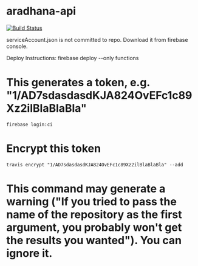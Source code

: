 # aradhana-api

[![Build Status](https://travis-ci.org/immnk/aradhana-api.svg?branch=master)](https://travis-ci.org/immnk/aradhana-api)

serviceAccount.json is not committed to repo. Download it from firebase console.

Deploy Instructions:
firebase deploy --only functions

# This generates a token, e.g. "1/AD7sdasdasdKJA824OvEFc1c89Xz2ilBlaBlaBla"
`firebase login:ci`
# Encrypt this token
`travis encrypt "1/AD7sdasdasdKJA824OvEFc1c89Xz2ilBlaBlaBla" --add`
# This command may generate a warning ("If you tried to pass the name of the repository as the first argument, you probably won't get the results you wanted"). You can ignore it.
